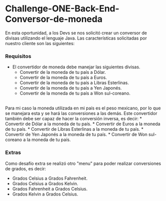 # Challenge-ONE-Back-End-Conversor-de-moneda
En esta oportunidad, a los Devs se nos solicitó crear un conversor de divisas utilizando el lenguaje Java. Las características solicitadas por nuestro cliente son las siguientes:

### Requisitos
* El convertidor de moneda debe manejar las siguientes divisas.
  * Convertir de la moneda de tu país a Dólar.
  * Convertir de la moneda de tu país  a Euros.
  * Convertir de la moneda de tu país  a Libras Esterlinas.
  * Convertir de la moneda de tu país  a Yen Japonés.
  * Convertir de la moneda de tu país  a Won sul-coreano.
<br/>
Para mi caso la moneda utilizada en mi país es el peso mexicano, por lo que se manejara esta y se hará las conversiones a las demás. Este convertidor también debe ser capaz de hacer la conversión inversa, es decir:
* Convertir de Dólar a la moneda de tu país.
* Convertir de Euros a la moneda de tu país.
* Convertir de Libras Esterlinas a la moneda de tu país.
* Convertir de Yen Japonés a la moneda de tu país.
* Convertir de Won sul-coreano a la moneda de tu país.
  
### Extras

Como desafío extra se realizó otro "menu" para poder realizar conversiones de grados, es decir:
* Grados Celsius a Grados Fahrenheit.
* Grados Celsius a Grados Kelvin.
* Grados Fahrenheit a Grados Celsius.
* Grados Kelvin a Grados Celsius.
